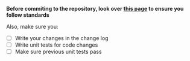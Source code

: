 **Before commiting to the repository, look over [this page](https://github.com/liavt/Jumbo-Engine/wiki/Style-Guide) to ensure you follow standards**

Also, make sure you:

* [ ] Write your changes in the change log
* [ ] Write unit tests for code changes
* [ ] Make sure previous unit tests pass
